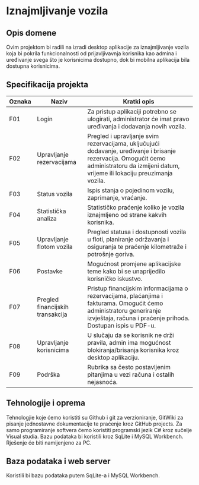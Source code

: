 # Iznajmljivanje vozila


## Opis domene
Ovim projektom bi radili na izradi desktop aplikacije za iznajmljivanje vozila koja bi pokrila funkcionalnosti od prijavljivavnja korisnika kao admina i uređivanje svega što je korisnicima dostupno, dok bi mobilna aplikacija bila dostupna korisnicima.

## Specifikacija projekta

Oznaka | Naziv | Kratki opis |
------ | ----- | ----------- | 
F01 | Login | Za pristup aplikaciji potrebno se ulogirati, administrator će imat pravo uređivanja i dodavanja novih vozila. | 
F02 | Upravljanje rezervacijama | Pregled i upravljanje svim rezervacijama, uključujući dodavanje, uređivanje i brisanje rezervacija. Omogućit ćemo administratoru da izmijeni datum, vrijeme ili lokaciju preuzimanja vozila. |
F03 | Status vozila | Ispis stanja o pojedinom vozilu, zaprimanje, vraćanje.| 
F04 | Statistička analiza | Statističko praćenje koliko je vozila iznajmljeno od strane kakvih korisnika. | 
F05 | Upravljanje flotom vozila | Pregled statusa i dostupnosti vozila u floti, planiranje održavanja i osiguranja te praćenje kilometraže i potrošnje goriva. |
F06 | Postavke | Mogućnost promjene aplikacijske teme kako bi se unaprijedilo korisničko iskustvo. | 
F07 | Pregled financijskih transakcija | Pristup financijskim informacijama o rezervacijama, plaćanjima i fakturama. Omogućit ćemo administratoru generiranje izvještaja, računa i praćenje prihoda. Dostupan ispis u PDF-u.| 
F08 | Upravljanje korisnicima | U slučaju da se korisnik ne drži pravila, admin ima mogućnost blokiranja/brisanja korisnika kroz desktop aplikaciju. |
F09 | Podrška | Rubrika sa često postavljenim pitanjima u vezi računa i ostalih nejasnoća. | 
## Tehnologije i oprema
Tehnologjie koje ćemo koristiti su Github i git za verzioniranje, GitWiki za pisanje jednostavne dokumentacije te praćenje kroz GitHub projects. Za samo programiranje softvera ćemo koristiti programski jezik C# kroz sučelje Visual studia. Bazu podataka bi koristili kroz SqLite i MySQL Workbench. Rješenje će biti namijenjeno za PC.

## Baza podataka i web server
Koristili bi bazu podataka putem SqLite-a i MySQL Workbench.
